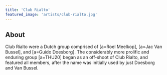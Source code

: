 ```yaml
---
title: 'Club Rialto'
featured_image: 'artists/club-rialto.jpg'
---
```


## About

Club Rialto were a Dutch group comprised of [a=Roel Meelkop], [a=Jac Van Bussel], and [a=Guido Doesborg]. The considerably more prolific and enduring group [a=THU20] began as an off-shoot of Club Rialto, and featured all members, after the name was initially used by just Doesborg and Van Bussel.
